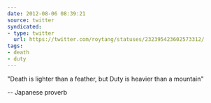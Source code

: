 ```yaml
---
date: 2012-08-06 08:39:21
source: twitter
syndicated:
- type: twitter
  url: https://twitter.com/roytang/statuses/232395423602573312/
tags:
- death
- duty
---
```


"Death is lighter than a feather, but Duty is heavier than a mountain" 

-- Japanese proverb